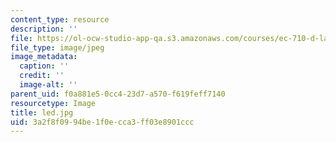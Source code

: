 ```yaml
---
content_type: resource
description: ''
file: https://ol-ocw-studio-app-qa.s3.amazonaws.com/courses/ec-710-d-lab-medical-technologies-for-the-developing-world-spring-2010/3a2f8f0994be1f0ecca3ff03e8901ccc_led.jpg
file_type: image/jpeg
image_metadata:
  caption: ''
  credit: ''
  image-alt: ''
parent_uid: f0a881e5-0cc4-23d7-a570-f619feff7140
resourcetype: Image
title: led.jpg
uid: 3a2f8f09-94be-1f0e-cca3-ff03e8901ccc
---
```

